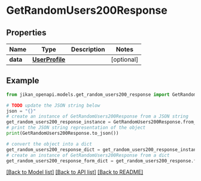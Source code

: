 # GetRandomUsers200Response


## Properties

Name | Type | Description | Notes
------------ | ------------- | ------------- | -------------
**data** | [**UserProfile**](UserProfile.md) |  | [optional] 

## Example

```python
from jikan_openapi.models.get_random_users200_response import GetRandomUsers200Response

# TODO update the JSON string below
json = "{}"
# create an instance of GetRandomUsers200Response from a JSON string
get_random_users200_response_instance = GetRandomUsers200Response.from_json(json)
# print the JSON string representation of the object
print(GetRandomUsers200Response.to_json())

# convert the object into a dict
get_random_users200_response_dict = get_random_users200_response_instance.to_dict()
# create an instance of GetRandomUsers200Response from a dict
get_random_users200_response_form_dict = get_random_users200_response.from_dict(get_random_users200_response_dict)
```
[[Back to Model list]](../README.md#documentation-for-models) [[Back to API list]](../README.md#documentation-for-api-endpoints) [[Back to README]](../README.md)


